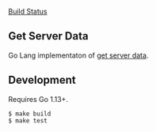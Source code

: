 [Build Status](https://travis-ci.org/seanmalloy/gsd.svg?branch=master)

## Get Server Data

Go Lang implementaton of [get server data](https://github.com/seanmalloy/get-server-data).

## Development
Requires Go 1.13+.
```
$ make build
$ make test
```
